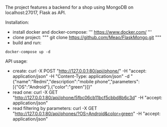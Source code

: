 
The project features a backend for a shop using MongoDB on localhost:27017, Flask as API.

Installation:

- install docker and docker-compose:
'''
https://www.docker.com/
'''
- clone project:
"""
git clone https://github.com/Meao/FlaskMongo.git
"""
- build and run:
```
docker-compose up -d
```

API usage:

- create:
curl -X POST "http://127.0.0.1:80/api/phone/" -H  "accept: application/json" -H  "Content-Type: application/json" -d "{\"name\":\"Redmi\",\"description\":\"mobile phone\",\"parameters\":[{\"OS\":\"Android\"},{\"color\":\"green\"}]}"
- read one:
curl -X GET "http://127.0.0.1:80/api/phone/5fbc06cb11bcf5cbbd8b6c3d" -H  "accept: application/json"
- read filtering by parameters:
curl -X GET "http://127.0.0.1:80/api/phones/?OS=Android&color=green" -H  "accept: application/json"
